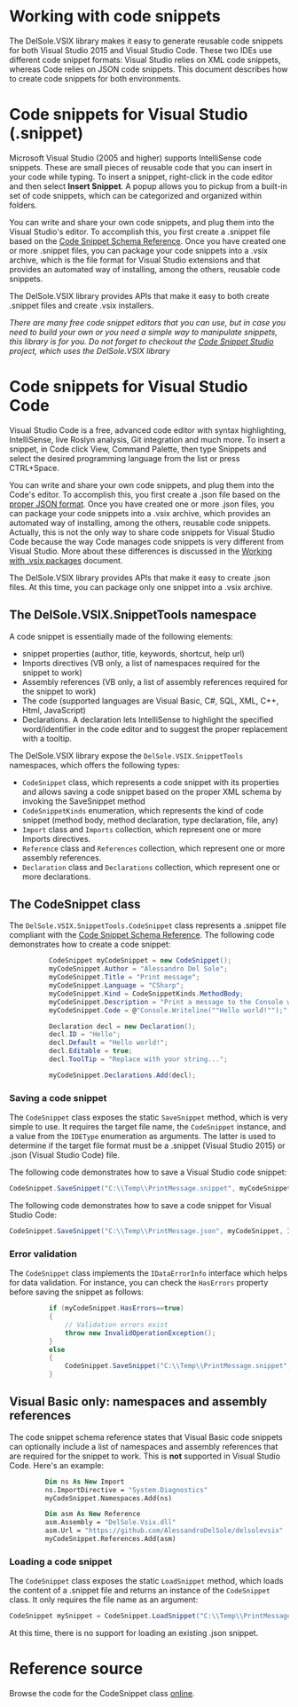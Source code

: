 # Working with code snippets
The DelSole.VSIX library makes it easy to generate reusable code snippets for both Visual Studio 2015 and Visual Studio Code. These two IDEs use different code snippet formats: Visual Studio relies on XML code snippets, whereas Code relies on JSON code snippets. This document describes how to create code snippets for both environments. 

# Code snippets for Visual Studio (.snippet)

Microsoft Visual Studio (2005 and higher) supports IntelliSense code snippets. These are small pieces of reusable code that you can insert in your code while typing.
To insert a snippet, right-click in the code editor and then select **Insert Snippet**. A popup allows you to pickup from a built-in set of code snippets, which can be categorized and organized within folders.

You can write and share your own code snippets, and plug them into the Visual Studio's editor. To accomplish this, you first create a .snippet file based on the [Code Snippet Schema Reference](https://msdn.microsoft.com/en-us/library/ms171418.aspx).
Once you have created one or more .snippet files, you can package your code snippets into a .vsix archive, which is the file format for Visual Studio extensions and that provides an automated way of installing, among the others, reusable code snippets.

The DelSole.VSIX library provides APIs that make it easy to both create .snippet files and create .vsix installers. 

*There are many free code snippet editors that you can use, but in case you need to build your own or you need a simple way to manipulate snippets, this library is for you. Do not forget to checkout the [Code Snippet Studio](https://github.com/AlessandroDelSole/CodeSnippetStudio) project, which uses the DelSole.VSIX library*    

# Code snippets for Visual Studio Code

Visual Studio Code is a free, advanced code editor with syntax highlighting, IntelliSense, live Roslyn analysis, Git integration and much more. To insert a snippet, in Code click View, Command Palette, then type Snippets and select the desired programming language from the list or press CTRL+Space. 

You can write and share your own code snippets, and plug them into the Code's editor. To accomplish this, you first create a .json file based on the [proper JSON format](https://code.visualstudio.com/docs/customization/userdefinedsnippets). Once you have created one or more .json files, you can package your code snippets into a .vsix archive, which provides an automated way of installing, among the others, reusable code snippets. Actually, this is not the only way to share code snippets for Visual Studio Code because the way Code manages code snippets is very different from Visual Studio. More about these differences is discussed in the [Working with .vsix packages](https://github.com/AlessandroDelSole/delsolevsix/blob/master/docs/WorkingWithVsixPackages.md) document. 

The DelSole.VSIX library provides APIs that make it easy to create .json files. At this time, you can package only one snippet into a .vsix archive. 

## The DelSole.VSIX.SnippetTools namespace

A code snippet is essentially made of the following elements:

- snippet properties (author, title, keywords, shortcut, help url)
- Imports directives (VB only, a list of namespaces required for the snippet to work)
- Assembly references (VB only, a list of assembly references required for the snippet to work)
- The code (supported languages are Visual Basic, C#, SQL, XML, C++, Html, JavaScript) 
- Declarations. A declaration lets IntelliSense to highlight the specified word/identifier in the code editor and to suggest the proper replacement with a tooltip.

The DelSole.VSIX library expose the `DelSole.VSIX.SnippetTools` namespaces, which offers the following types:

- `CodeSnippet` class, which represents a code snippet with its properties and allows saving a code snippet based on the proper XML schema by invoking the SaveSnippet method
- `CodeSnippetKinds` enumeration, which represents the kind of code snippet (method body, method declaration, type declaration, file, any)
- `Import` class and `Imports` collection, which represent one or more Imports directives. 
- `Reference` class and `References` collection, which represent one or more assembly references. 
- `Declaration` class and `Declarations` collection, which represent one or more declarations.

## The CodeSnippet class

The `DelSole.VSIX.SnippetTools.CodeSnippet` class represents a .snippet file compliant with the [Code Snippet Schema Reference](https://msdn.microsoft.com/en-us/library/ms171418.aspx). The following code demonstrates how to create a code snippet:

  ```csharp
            CodeSnippet myCodeSnippet = new CodeSnippet();
            myCodeSnippet.Author = "Alessandro Del Sole";
            myCodeSnippet.Title = "Print message";
            myCodeSnippet.Language = "CSharp";
            myCodeSnippet.Kind = CodeSnippetKinds.MethodBody;
            myCodeSnippet.Description = "Print a message to the Console window";
            myCodeSnippet.Code = @"Console.Writeline(""Hello world!"");";

            Declaration decl = new Declaration();
            decl.ID = "Hello";
            decl.Default = "Hello world!";
            decl.Editable = true;
            decl.ToolTip = "Replace with your string...";

            myCodeSnippet.Declarations.Add(decl);
```
### Saving a code snippet

The `CodeSnippet` class exposes the static `SaveSnippet` method, which is very simple to use. It requires the target file name, the `CodeSnippet` instance, and a value from the `IDEType` enumeration as arguments. The latter is used to determine if the target file format must be a .snippet (Visual Studio 2015) or .json (Visual Studio Code) file.

The following code demonstrates how to save a Visual Studio code snippet:

```csharp
CodeSnippet.SaveSnippet("C:\\Temp\\PrintMessage.snippet", myCodeSnippet, IDEType.VisualStudio);
```

The following code demonstrates how to save a code snippet for Visual Studio Code:

```csharp
CodeSnippet.SaveSnippet("C:\\Temp\\PrintMessage.json", myCodeSnippet, IDEType.Code);
```

### Error validation

The `CodeSnippet` class implements the `IDataErrorInfo` interface which helps for data validation. For instance, you can check the `HasErrors` property before saving the snippet as follows:

  ```csharp
            if (myCodeSnippet.HasErrors==true)
            {
                // Validation errors exist
                throw new InvalidOperationException();
            }
            else
            {
                CodeSnippet.SaveSnippet("C:\\Temp\\PrintMessage.snippet", myCodeSnippet, IDEType.VisualStudio);
            }
```

## Visual Basic only: namespaces and assembly references
 
The code snippet schema reference states that Visual Basic code snippets can optionally include a list of namespaces and assembly references that are required for the snippet to work. This is **not** supported in Visual Studio Code. Here's an example:
 
   ```vb
            Dim ns As New Import
            ns.ImportDirective = "System.Diagnostics"
            myCodeSnippet.Namespaces.Add(ns)

            Dim asm As New Reference
            asm.Assembly = "DelSole.Vsix.dll"
            asm.Url = "https://github.com/AlessandroDelSole/delsolevsix" 'optional
            myCodeSnippet.References.Add(asm)
``` 

### Loading a code snippet

The `CodeSnippet` class exposes the static `LoadSnippet` method, which loads the content of a .snippet file and returns an instance of the `CodeSnippet` class. It only requires the file name as an argument:

```csharp
CodeSnippet mySnippet = CodeSnippet.LoadSnippet("C:\\Temp\\PrintMessage.snippet");
```

At this time, there is no support for loading an existing .json snippet.

# Reference source
Browse the code for the CodeSnippet class [online](http://delsolevsixrefsource.azurewebsites.net/#DelSole.VSIX/Snippet_ObjectModel/CodeSnippet.vb).
